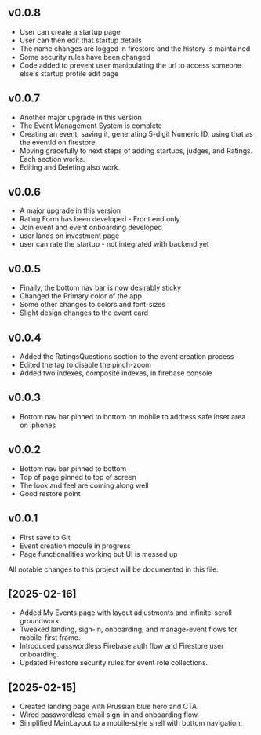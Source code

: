 
## v0.0.8
- User can create a startup page
- User can then edit that startup details
- The name changes are logged in firestore and the history is maintained
- Some security rules have been changed
- Code added to prevent user manipulating the url to access someone else's startup profile edit page


## v0.0.7
- Another major upgrade in this version
- The Event Management System is complete
- Creating an event, saving it, generating 5-digit Numeric ID, using that as the eventId on firestore
- Moving gracefully to next steps of adding startups, judges, and Ratings. Each section works.
- Editing and Deleting also work.

## v0.0.6
- A major upgrade in this version
- Rating Form has been developed - Front end only
- Join event and event onboarding developed
- user lands on investment page
- user can rate the startup - not integrated with backend yet 

## v0.0.5
- Finally, the bottom nav bar is now desirably sticky
- Changed the Primary color of the app 
- Some other changes to colors and font-sizes
- Slight design changes to the event card 

## v0.0.4
- Added the RatingsQuestions section to the event creation process
- Edited the <meta> tag to disable the pinch-zoom 
- Added two indexes, composite indexes, in firebase console 

## v0.0.3
- Bottom nav bar pinned to bottom on mobile to address safe inset area on iphones

## v0.0.2
- Bottom nav bar pinned to bottom
- Top of page pinned to top of screen
- The look and feel are coming along well
- Good restore point  

## v0.0.1
- First save to Git
- Event creation module in progress
- Page functionalities working but UI is messed up

All notable changes to this project will be documented in this file.

## [2025-02-16]
- Added My Events page with layout adjustments and infinite-scroll groundwork.
- Tweaked landing, sign-in, onboarding, and manage-event flows for mobile-first frame.
- Introduced passwordless Firebase auth flow and Firestore user onboarding.
- Updated Firestore security rules for event role collections.

## [2025-02-15]
- Created landing page with Prussian blue hero and CTA.
- Wired passwordless email sign-in and onboarding flow.
- Simplified MainLayout to a mobile-style shell with bottom navigation.

